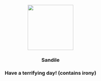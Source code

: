 <p align="center">
    <img src="https://raw.githubusercontent.com/PokeAPI/sprites/master/sprites/pokemon/551.png" width="150" height="150">
</p>
<h3 align="center"> <b>Sandile</b></h3>
<h3 align="center">Have a terrifying day! (contains irony)</h3>
